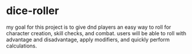 # dice-roller

my goal for this project is to give dnd players an easy way to roll for character creation, skill checks, and combat. users will be able to roll with advantage and disadvantage, apply modifiers, and quickly perform calculations.